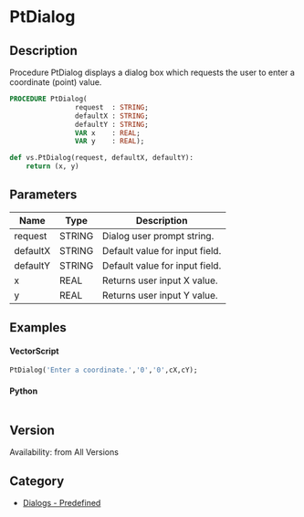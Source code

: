 # PtDialog

## Description
Procedure PtDialog displays a dialog box which requests the user to enter a coordinate (point) value.

```pascal
PROCEDURE PtDialog(
				request  : STRING;
				defaultX : STRING;
				defaultY : STRING;
				VAR x    : REAL;
				VAR y    : REAL);
```

```python
def vs.PtDialog(request, defaultX, defaultY):
    return (x, y)
```

## Parameters
|Name|Type|Description|
|---|---|---|
|request|STRING|Dialog user prompt string.|
|defaultX|STRING|Default value for input field.|
|defaultY|STRING|Default value for input field.|
|x|REAL|Returns user input X value.|
|y|REAL|Returns user input Y value.|

## Examples
#### VectorScript ####
```pascal
PtDialog('Enter a coordinate.','0','0',cX,cY);
```
#### Python ####
```python

```

## Version
Availability: from All Versions

## Category
* [Dialogs - Predefined](../Categories/Dialogs%20-%20Predefined.md)
